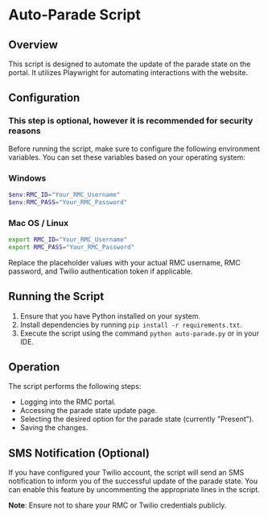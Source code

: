 # Auto-Parade Script

## Overview

This script is designed to automate the update of the parade state on the portal. It utilizes Playwright for automating interactions with the website.

## Configuration
### This step is optional, however it is recommended for security reasons
Before running the script, make sure to configure the following environment variables. You can set these variables based on your operating system:

### Windows

```powershell
$env:RMC_ID="Your_RMC_Username"
$env:RMC_PASS="Your_RMC_Password"
```
### Mac OS / Linux
```bash
export RMC_ID="Your_RMC_Username"
export RMC_PASS="Your_RMC_Password"
```

Replace the placeholder values with your actual RMC username, RMC password, and Twilio authentication token if applicable.

## Running the Script
1. Ensure that you have Python installed on your system.
2. Install dependencies by running `pip install -r requirements.txt`.
3. Execute the script using the command `python auto-parade.py` or in your IDE.

## Operation
The script performs the following steps:
- Logging into the RMC portal.
- Accessing the parade state update page.
- Selecting the desired option for the parade state (currently "Present").
- Saving the changes.

## SMS Notification (Optional)
If you have configured your Twilio account, the script will send an SMS notification to inform you of the successful update of the parade state. You can enable this feature by uncommenting the appropriate lines in the script.

**Note**: Ensure not to share your RMC or Twilio credentials publicly.
